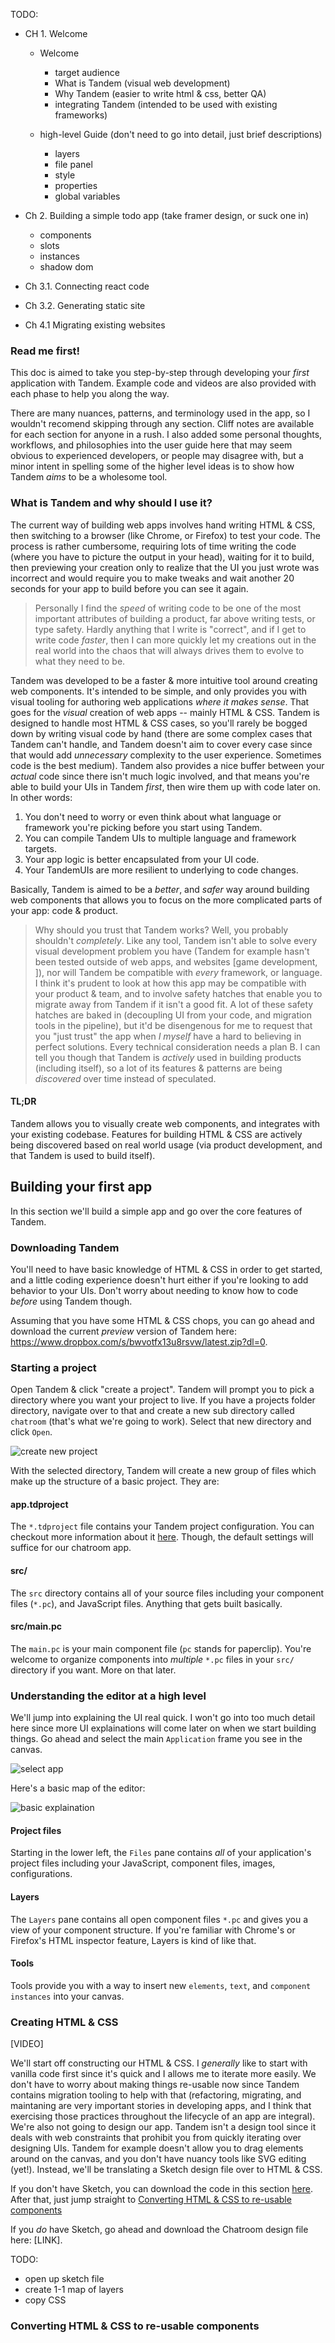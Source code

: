 TODO:

- CH 1. Welcome

  - Welcome

    - target audience
    - What is Tandem (visual web development)
    - Why Tandem (easier to write html & css, better QA)
    - integrating Tandem (intended to be used with existing frameworks)

  - high-level Guide (don't need to go into detail, just brief descriptions)

    - layers
    - file panel
    - style
    - properties
    - global variables

- Ch 2. Building a simple todo app (take framer design, or suck one in)

  - components
  - slots
  - instances
  - shadow dom

- Ch 3.1. Connecting react code

- Ch 3.2. Generating static site

- Ch 4.1 Migrating existing websites

### Read me first!

This doc is aimed to take you step-by-step through developing your _first_ application with Tandem. Example code and videos are also provided with each phase to help you along the way.

There are many nuances, patterns, and terminology used in the app, so I wouldn't recomend skipping through any section. Cliff notes are available for each section for anyone in a rush. I also added some personal thoughts, workflows, and philosophies into the user guide here that may seem obvious to experienced developers, or people may disagree with, but a minor intent in spelling some of the higher level ideas is to show how Tandem _aims_ to be a wholesome tool.

### What is Tandem and why should I use it?

The current way of building web apps involves hand writing HTML & CSS, then switching to a browser (like Chrome, or Firefox) to test your code. The process is rather cumbersome, requiring lots of time writing the code (where you have to picture the output in your head), waiting for it to build, then previewing your creation only to realize that the UI you just wrote was incorrect and would require you to make tweaks and wait another 20 seconds for your app to build before you can see it again.

> Personally I find the _speed_ of writing code to be one of the most important attributes of building a product, far above writing tests, or type safety. Hardly anything that I write is "correct", and if I get to write code _faster_, then I can more quickly let my creations out in the real world into the chaos that will always drives them to evolve to what they need to be.

Tandem was developed to be a faster & more intuitive tool around creating web components. It's intended to be simple, and only provides you with visual tooling for authoring web applications _where it makes sense_. That goes for the _visual_ creation of web apps -- mainly HTML & CSS. Tandem is designed to handle most HTML & CSS cases, so you'll rarely be bogged down by writing visual code by hand (there are some complex cases that Tandem can't handle, and Tandem doesn't aim to cover every case since that would add _unnecessary_ complexity to the user experience. Sometimes code is the best medium). Tandem also provides a nice buffer between your _actual_ code since there isn't much logic involved, and that means you're able to build your UIs in Tandem _first_, then wire them up with code later on. In other words:

1. You don't need to worry or even think about what language or framework you're picking before you start using Tandem.
2. You can compile Tandem UIs to multiple language and framework targets.
3. Your app logic is better encapsulated from your UI code.
4. Your TandemUIs are more resilient to underlying to code changes.

Basically, Tandem is aimed to be a _better_, and _safer_ way around building web components that allows you to focus on the more complicated parts of your app: code & product.

> Why should you trust that Tandem works? Well, you probably shouldn't _completely_. Like any tool, Tandem isn't able to solve every visual development problem you have (Tandem for example hasn't been tested outside of web apps, and websites [game development, ]), nor will Tandem be compatible with _every_ framework, or language. I think it's prudent to look at how this app may be compatible with your product & team, and to involve safety hatches that enable you to migrate away from Tandem if it isn't a good fit. A lot of these safety hatches are baked in (decoupling UI from your code, and migration tools in the pipeline), but it'd be disengenous for me to request that you "just trust" the app when _I myself_ have a hard to believing in perfect solutions. Every technical consideration needs a plan B. I can tell you though that Tandem is _actively_ used in building products (including itself), so a lot of its features & patterns are being _discovered_ over time instead of speculated.

#### TL;DR

Tandem allows you to visually create web components, and integrates with your existing codebase. Features for building HTML & CSS are actively being discovered based on real world usage (via product development, and that Tandem is used to build itself).

## Building your first app

In this section we'll build a simple app and go over the core features of Tandem.

### Downloading Tandem

You'll need to have basic knowledge of HTML & CSS in order to get started, and a little coding experience doesn't hurt either if you're looking to add behavior to your UIs. Don't worry about needing to know how to code _before_ using Tandem though.

Assuming that you have some HTML & CSS chops, you can go ahead and download the current _preview_ version of Tandem here: https://www.dropbox.com/s/bwvotfx13u8rsvw/latest.zip?dl=0.

### Starting a project

Open Tandem & click "create a project". Tandem will prompt you to pick a directory where you want your project to live. If you have a projects folder directory, navigate over to that and create a new sub directory called `chatroom` (that's what we're going to work). Select that new directory and click `Open`.

![create new project](assets/create-new-project.gif)

With the selected directory, Tandem will create a new group of files which make up the structure of a basic project. They are:

#### app.tdproject

The `*.tdproject` file contains your Tandem project configuration. You can checkout more information about it [here](./app-config.md). Though, the default
settings will suffice for our chatroom app.

#### src/

The `src` directory contains all of your source files including your component files (`*.pc`), and JavaScript files. Anything that gets built basically.

#### src/main.pc

The `main.pc` is your main component file (`pc` stands for paperclip). You're welcome to organize components into _multiple_ `*.pc` files in your `src/` directory if you want. More on that later.

### Understanding the editor at a high level

We'll jump into explaining the UI real quick. I won't go into too much detail here since more UI explainations will come later on when we start building things. Go ahead and select the main `Application` frame you see in the canvas.

![select app](assets/select-app.gif)

Here's a basic map of the editor:

![basic explaination](assets/basic-ui-explaination.png)

#### Project files

Starting in the lower left, the `Files` pane contains _all_ of your application's project files including your JavaScript, component files, images, configurations.

#### Layers

The `Layers` pane contains all open component files `*.pc` and gives you a view of your component structure. If you're familiar with Chrome's or Firefox's HTML inspector feature, Layers is kind of like that.

#### Tools

Tools provide you with a way to insert new `elements`, `text`, and `component instances` into your canvas.

### Creating HTML & CSS

[VIDEO]

We'll start off constructing our HTML & CSS. I _generally_ like to start with vanilla code first since it's quick and I allows me to iterate more easily. We don't have to worry about making things re-usable now since Tandem contains migration tooling to help with that (refactoring, migrating, and maintaning are very important stories in developing apps, and I think that exercising those practices throughout the lifecycle of an app are integral). We're also not going to design our app. Tandem isn't a design tool since it deals with web constraints that prohibit you from quickly iterating over designing UIs. Tandem for example doesn't allow you to drag elements around on the canvas, and you don't have nuancy tools like SVG editing (yet!). Instead, we'll be translating a Sketch design file over to HTML & CSS.

If you don't have Sketch, you can download the code in this section [here](). After that, just jump straight to [Converting HTML & CSS to re-usable components](#Converting-HTML-CSS-to-re-usable-components)

If you _do_ have Sketch, go ahead and download the Chatroom design file here: [LINK].

TODO:

- open up sketch file
- create 1-1 map of layers
- copy CSS

### Converting HTML & CSS to re-usable components
